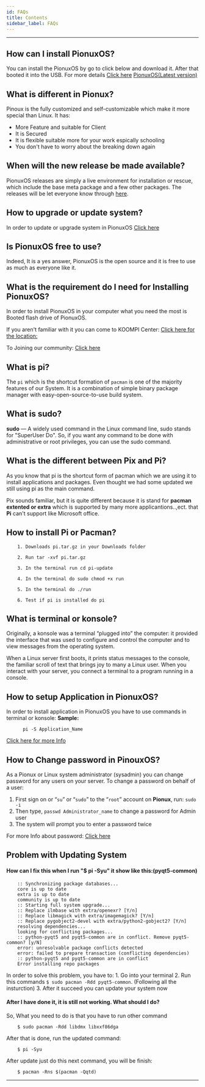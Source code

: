 ```yaml
---
id: FAQs
title: Contents
sidebar_label: FAQs
---
```

---

## How can I install PionuxOS?
You can install the PionuxOS by go to click below and download it. After that booted it into the USB. For more details [Click here](https://pionux.org/docs/pionux-OS)
[PionuxOS(Latest version)](https://repo.pionux.org/iso/x86_64/koompi-os-v2.1.3-x86_64.iso)

## What is different in Pionux?

Pinoux is the fully customized and self-customizable which make it more special than Linux. It has:
- More Feature and suitable for Client
- It is Secured
- It is flexible suitable more for your work espically schooling
- You don't have to worry about the breaking down again

## When will the new release be made available?

PionuxOS releases are simply a live environment for installation or rescue, which include the base meta package and a few other packages. The releases will be let everyone know through [here](../README.md##Resources).

## How to upgrade or update system?

In order to update or upgrade system in PionuxOS [Click here](https://pionux.org/docs/Guide-line#update-the-system)
## Is PionuxOS free to use?

Indeed, It is a yes answer, PionuxOS is the open source and it is free to use as much as everyone like it.

## What is the requirement do I need for Installing PionuxOS?
In order to install PionuxOS in your computer what you need the most is Booted flash drive of PionuxOS.

If you aren't familiar with it you can come to KOOMPI Center: [Click here for the location:](https://maps.app.goo.gl/h89TJW8gaZHdEkdQ9) 

To Joining our community: [Click here](https://t.me/koompi)
## What is pi?

The `pi` which is the shortcut formation of `pacman` is one of the majority features of our System. It is a combination of simple binary package manager with easy-open-source-to-use build system.

## What is sudo?

**sudo** — A widely used command in the Linux command line, sudo stands for "SuperUser Do". So, if you want any command to be done with administrative or root privileges, you can use the sudo command.
## What is the different between Pix and Pi?

As you know that pi is the shortcut form of pacman which we are using it to install applications and packages. Even thought we  had some updated we still using pi as the main command. 

Pix sounds familiar, but it is quite different because it is stand for **pacman extented or extra** which is supported by many more applicantions..,ect. that **Pi** can't support like Microsoft office. 
## How to install Pi or Pacman?

```shell
    1. Downloads pi.tar.gz in your Downloads folder

    2. Run tar -xvf pi.tar.gz

    3. In the terminal run cd pi-update

    4. In the terminal do sudo chmod +x run

    5. In the terminal do ./run

    6. Test if pi is installed do pi
```

## What is terminal or konsole?

Originally, a konsole was a terminal “plugged into” the computer: it provided the interface that was used to configure and control the computer and to view messages from the operating system.

When a Linux server first boots, it prints status messages to the console, the familiar scroll of text that brings joy to many a Linux user. When you interact with your server, you connect a terminal to a program running in a console.


## How to setup Application in PionuxOS?
In order to install application in PionuxOS you have to use commands in terminal or konsole:
**Sample:**
```shell
      pi -S Application_Name
```
[Click here for more Info](https://pionux.org/docs/installation)
## How to Change password in PinouxOS?

As a Pionux or Linux system administrator (sysadmin) you can change password for any users on your server. To change a password on behalf of a user:

1. First sign on or “`su`” or “`sudo`” to the “`root`” account on **Pionux**, run: `sudo -i`
1. Then type, `passwd Administrator_name` to change a password for Admin user
1. The system will prompt you to enter a password twice

For more Info about password: [Click here](https://pionux.org/docs/documentation#password-info-in-pionuxos)

## Problem with Updating System
#### How can I fix this when I run "$ pi -Syu" it show like this:(pyqt5-common)
```Text
    :: Synchronizing package databases...
    core is up to date
    extra is up to date
    community is up to date
    :: Starting full system upgrade...
    :: Replace ilmbase with extra/openexr? [Y/n] 
    :: Replace libmagick with extra/imagemagick? [Y/n] 
    :: Replace pygobject2-devel with extra/python2-gobject2? [Y/n] 
    resolving dependencies...
    looking for conflicting packages...
    :: python-pyqt5 and pyqt5-common are in conflict. Remove pyqt5-common? [y/N] 
    error: unresolvable package conflicts detected
    error: failed to prepare transaction (conflicting dependencies)
    :: python-pyqt5 and pyqt5-common are in conflict
    Error installing repo packages
```
In order to solve this problem, you have to:
    1. Go into your terminal
    2. Run this commands `$ sudo pacman -Rdd pyqt5-common`. (Following all the insturction)
    3. After it succeed you can update your system now
#### After I have done it, it is still not working. What should I do?
So, What you need to do is that you have to run other command
```Text
    $ sudo pacman -Rdd libdmx libxxf86dga
```
After that is done, run the updated command:
```Text
    $ pi -Syu
```
After update just do this next command, you will be finish:
```Text
    $ pacman -Rns $(pacman -Qqtd)
```
---
<!-- * [I found error, what should I do?]()
* [Can I join the community?]()
* [Is Pionux need more developer?]()
* [I found bugs, How to report bug?]() -->